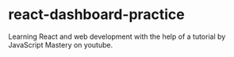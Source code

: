 # react-dashboard-practice
Learning React and web development with the help of a tutorial by JavaScript Mastery on youtube.
